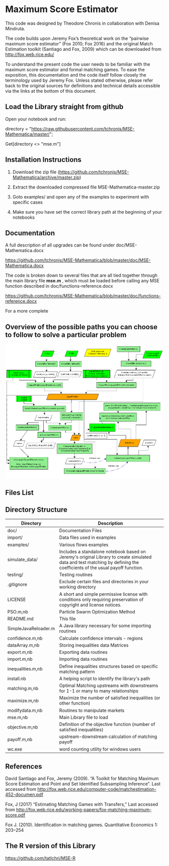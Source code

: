 # Maximum Score Estimator

This code was designed by Theodore Chronis in collaboration with Denisa Mindruta.

The code builds upon Jeremy Fox’s theoretical work on the “pairwise maximum score estimator” (Fox 2010; Fox 2016) and the original Match Estimation toolkit (Santiago and Fox, 2009) which can be downloaded from http://fox.web.rice.edu/

To understand the present code the user needs to be familiar with the maximum score estimator and formal matching games. To ease the exposition, this documentation and the code itself follow closely the terminology used by Jeremy Fox. Unless stated otherwise, please refer back to the original sources for definitions and technical details accessible via the links at the bottom of this document.  

## Load the Library straight from github

Open your notebook and run: 

directory = "https://raw.githubusercontent.com/tchronis/MSE-Mathematica/master/";

Get[directory <> "mse.m"]

## Installation Instructions

1. Download the zip file (https://github.com/tchronis/MSE-Mathematica/archive/master.zip)

2. Extract the downloaded compressed file MSE-Mathematica-master.zip

3. Goto examples/ and open any of the examples to experiment with specific cases

4. Make sure you have set the correct library path at the beginning of your notebooks


## Documentation

A full description of all upgrades can be found under doc/MSE-Mathematica.docx

https://github.com/tchronis/MSE-Mathematica/blob/master/doc/MSE-Mathematica.docx

The code is broken down to several files that are all tied together through the main library file **mse.m** , which must be loaded before calling any MSE function described in doc/functions-reference.docx

https://github.com/tchronis/MSE-Mathematica/blob/master/doc/functions-reference.docx

For a more complete


## Overview of the possible paths you can choose to follow to solve a particular problem

 ![Alt](doc/flow_diagram.png "Title")

## Files List

 ## Directory Structure

 | Directory     | Description   |
 | ------------- | -------------- |
 | doc/          | Documentation Files |
 | import/       | Data files used in examples |
 | examples/     | Various flows examples |
 | simulate_data/| Includes a standalone notebook based on Jeremy's original Library to create simulated data and test matching by defining the coefficients of the usual payoff function.|
 | testing/      | Testing routines |
 | .gitignore    | Exclude certain files and directories in your working directory |
 | LICENSE       | A short and simple permissive license with conditions only requiring preservation of copyright and license notices. |
 | PSO.m,nb      | Particle Swarm Optimization Method |
 | README.md     | This file |
 | SimpleJavaReloader.m | A Java library necessary for some importing routines |
 | confidence.m,nb| Calculate confidence intervals - regions |
 | dataArray.m,nb | Storing inequalities data Matrices |
 | export.m,nb | Exporting data routines |
 | import.m,nb | Importing data routines |
 | inequalities.m,nb | Define inequalities structures based on specific matching pattern |
 | install.nb | A helping script to identify the library's path |
 | matching.m,nb | Optimal Matching upstreams with downstreams for 1-1 or many to many relationships |
 | maximize.m,nb | Maximize the number of satisfied inequalities (or other function) |
 | modifydata.m,nb | Routines to manipulate markets |
 | mse.m,nb | Main Library file to load |
 | objective.m,nb | Definition of the objective function (number of satisfied inequalities) |
 | payoff.m,nb | upstream-downstream calculation of matching payoff |
 | wc.exe | word counting utility for windows users |


## References

David Santiago and Fox, Jeremy (2009). “A Toolkit for Matching Maximum Score Estimation and Point and Set Identified Subsampling Inference”. Last accessed from http://fox.web.rice.edu/computer-code/matchestimation-452-documen.pdf

Fox, J (2017) “Estimating Matching Games with Transfers,” Last accessed from http://fox.web.rice.edu/working-papers/fox-matching-maximum-score.pdf

Fox J. (2010). Identification in matching games. Quantitative Economics 1: 203–254

## The R version of this Library

https://github.com/tatlchri/MSE-R
